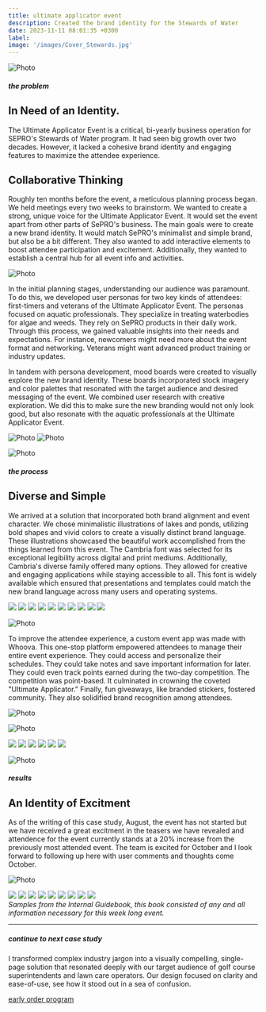 ```yaml
---
title: ultimate applicator event
description: Created the brand identity for the Stewards of Water
date: 2023-11-11 08:01:35 +0300
label:
image: '/images/Cover_Stewards.jpg'
---
```


![Photo](/images/STOW-Image-INSP.png#wide)

##### the problem
## In Need of an Identity. 
The Ultimate Applicator Event is a critical, bi-yearly business operation for SEPRO's Stewards of Water program. It had seen big growth over two decades. However, it lacked a cohesive brand identity and engaging features to maximize the attendee experience.

## Collaborative Thinking
Roughly ten months before the event, a meticulous planning process began. We held meetings every two weeks to brainstorm. We wanted to create a strong, unique voice for the Ultimate Applicator Event. It would set the event apart from other parts of SePRO's business. The main goals were to create a new brand identity. It would match SePRO's minimalist and simple brand, but also be a bit different. They also wanted to add interactive elements to boost attendee participation and excitement. Additionally, they wanted to establish a central hub for all event info and activities.

![Photo](/images/StewardSpace.png)

In the initial planning stages, understanding our audience was paramount. To do this, we developed user personas for two key kinds of attendees: first-timers and veterans of the Ultimate Applicator Event. The personas focused on aquatic professionals. They specialize in treating waterbodies for algae and weeds. They rely on SePRO products in their daily work. Through this process, we gained valuable insights into their needs and expectations. For instance, newcomers might need more about the event format and networking. Veterans might want advanced product training or industry updates.

In tandem with persona development, mood boards were created to visually explore the new brand identity. These boards incorporated stock imagery and color palettes that resonated with the target audience and desired messaging of the event. We combined user research with creative exploration. We did this to make sure the new branding would not only look good, but also resonate with the aquatic professionals at the Ultimate Applicator Event.

![Photo](/images/STOW-Color.png)
![Photo](/images/STOW-Study-01.png)

![Photo](/images/STOW-Cover.jpg#wide)

##### the process
## Diverse and Simple
We arrived at a solution that incorporated both brand alignment and event character. We chose minimalistic illustrations of lakes and ponds, utilizing bold shapes and vivid colors to create a visually distinct brand language. These illustrations showcased the beautiful work accomplished from the things learned from this event. The Cambria font was selected for its exceptional legibility across digital and print mediums. Additionally, Cambria's diverse family offered many options. They allowed for creative and engaging applications while staying accessible to all. This font is widely available which ensured that presentations and templates could match the new brand language across many users and operating systems. 

<div class="page__gallery__wrapper">
  <div class="page__gallery__images">
    <img src= /images/STOW-Study-02.png loading="lazy">
    <img src= /images/STOW-Study-03.png loading="lazy">
    <img src= /images/STOW-Study-04.png loading="lazy">
    <img src= /images/STOW-Study-05.png loading="lazy">
    <img src= /images/STOW-Study-06.png loading="lazy">
    <img src= /images/STOW-Study-07.png loading="lazy">
    <img src= /images/STOW-Study-08.png loading="lazy">
    <img src= /images/STOW-Study-09.png loading="lazy">
    <img src= /images/STOW-Study-10.png loading="lazy">
    <img src= /images/STOW-Study-11.png loading="lazy">
  </div>
</div>

![Photo](/images/whoova.jpg#wide)

To improve the attendee experience, a custom event app was made with Whoova. This one-stop platform empowered attendees to manage their entire event experience. They could access and personalize their schedules. They could take notes and save important information for later. They could even track points earned during the two-day competition. The competition was point-based. It culminated in crowning the coveted "Ultimate Applicator." Finally, fun giveaways, like branded stickers, fostered community. They also solidified brand recognition among attendees.

![Photo](/images/stowair.jpg)

![Photo](/images/stickercover.jpg#wide)
<div class="page__gallery__wrapper">
  <div class="page__gallery__images">
    <img src= /images/stow1.jpg loading="lazy">
    <img src= /images/stow2.jpg loading="lazy">
    <img src= /images/stow3.jpg loading="lazy">
    <img src= /images/stow4.jpg loading="lazy">
    <img src= /images/stow5.jpg loading="lazy">
    <img src= /images/stow6.jpg loading="lazy">
  </div>
</div>

![Photo](/images/tri.jpg)

##### results
## An Identity of Excitment
As of the writing of this case study, August, the event has not started but we have received a great excitment in the teasers we have revealed and attendence for the event currently stands at a 20% increase from the previously most attended event. The team is excited for October and I look forward to following up here with user comments and thoughts come October. 


![Photo](/images/internal.jpg#wide)
<div class="page__gallery__wrapper">
  <div class="page__gallery__images">
    <img src= /images/gb1.png loading="lazy">
    <img src= /images/gb2.png loading="lazy">
    <img src= /images/gb3.png loading="lazy">
    <img src= /images/gb4.png loading="lazy">
    <img src= /images/gb5.png loading="lazy">
    <img src= /images/gb6.png loading="lazy">
    <img src= /images/gb7.png loading="lazy">
    <img src= /images/gb8.png loading="lazy">
    <img src= /images/gb9.png loading="lazy">
  </div>
  <em> Samples from the Internal Guidebook, this book consisted of any and all information necessary for this week long event.</em>
</div>

---

##### continue to next case study
I transformed complex industry jargon into a visually compelling, single-page solution that resonated deeply with our target audience of golf course superintendents and lawn care operators. Our design focused on clarity and ease-of-use, see how it stood out in a sea of confusion. 

<a href="https://keilub.com/projects/3-eop/">early order program</a>
